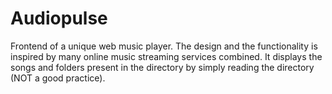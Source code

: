# Audiopulse
Frontend of a unique web music player. The design and the functionality is inspired by many online music streaming services combined. It displays the songs and folders present in the directory by simply reading the directory (NOT a good practice).
